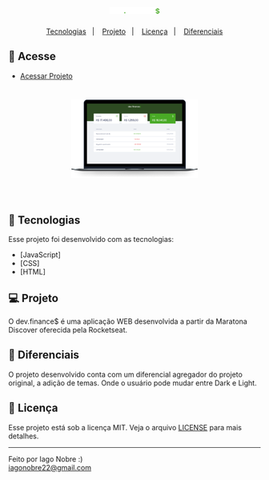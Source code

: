 <h1 align="center">
    <img alt="Dev Finance" title="Dev Finance" src=".github/logo.svg" width="20%" />
</h1>

<p align="center">
  <a href="#-tecnologias">Tecnologias</a>&nbsp;&nbsp;&nbsp;|&nbsp;&nbsp;&nbsp;
  <a href="#-projeto">Projeto</a>&nbsp;&nbsp;&nbsp;|&nbsp;&nbsp;&nbsp;
  <a href="#memo-licença">Licença</a>&nbsp;&nbsp;&nbsp;|&nbsp;&nbsp;&nbsp;
  <a href="#-diferenciais">Diferenciais</a>
</p>

## 🔎 Acesse
- [Acessar Projeto](https://maratona-discover-mdth3vu79-iagonobre.vercel.app/)

<h1 align="center">
    <img alt="Dev Finance" title="Dev Finance" src=".github/devfinances.png" width="50%" />
</h1>

<br>

## 🚀 Tecnologias

Esse projeto foi desenvolvido com as tecnologias:

- [JavaScript]
- [CSS]
- [HTML]

## 💻 Projeto

O dev.finance$ é uma aplicação WEB desenvolvida a partir da Maratona Discover oferecida pela Rocketseat.

## 🥇 Diferenciais

O projeto desenvolvido conta com um diferencial agregador do projeto original, a adição de temas. Onde o usuário pode mudar entre Dark e Light.

## :memo: Licença

Esse projeto está sob a licença MIT. Veja o arquivo [LICENSE](LICENSE) para mais detalhes.

---

Feito por Iago Nobre :) </br>
iagonobre22@gmail.com
